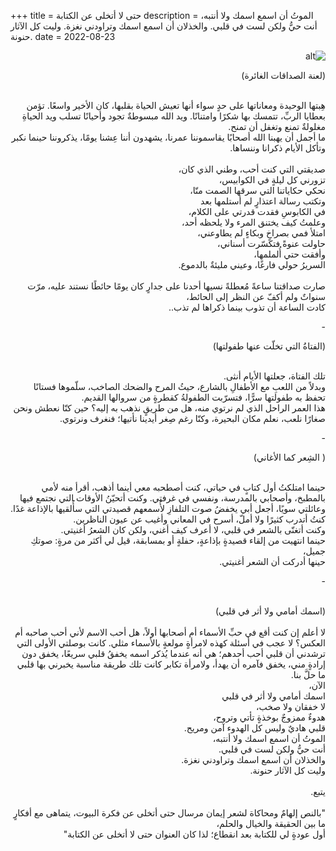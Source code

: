 +++
title = حتى لا أتخلى عن الكتابة
description = الموتُ أن اسمع اسمك ولا أنتبه، أنت حيُّ ولكن لست في قلبي. والخذلان أن اسمع اسمك وتراودني نغزة. وليت كل الآثار حنونة.
date = 2022-08-23

<div dir="rtl">

![alt](image.jpg)

(لعنة الصداقات الغائرة)<br>

<br>
هِبتها الوحيدة ومعاناتها على حدٍ سواء أنها تعيش الحياة بقلبها، كان الأخير واسعًا. تؤمن بعطايا الربِّ، تتمسك بها شكرًا وامتنانًا. ويد الله مبسوطةٌ تجود وأحيانًا تسلب ويد الحياةِ مغلولةٌ تمنع وتغفل أن تمنح.<br>
 ما أجمل أن يهبنا الله أصحابًا يقاسموننا عمرنا، يشهدون أننا عِشنا يومًا، يذكروننا حينما نكبر وتأكل الأيام ذكرانا وننساها.<br>

<br>
صديقتي التي كنت أحب، وطني الذي كان،<br>
تزورني كل ليلةٍ في الكوابيس،<br>
نحكي حكاياتنا التي سرقها الصمت منّا،<br>
وتكتب رسالة اعتذارٍ لم أستلمها بعد<br>
في الكابوسِ فقدت قدرتي على الكلام،<br>
وعلمتُ كيف يختنق المرء ولا يلحظه أحد،<br>
امتلأ فمي بصراخٍ  وبكاءٍ لم يطاوعني،<br>
حاولت عنوةً فتكسّرت أسناني،<br>
 وأفقت حتي أُلملمها،<br>
السريرُ حولي فارغًا، وعيني مليئةٌ بالدموع.<br>

<br>
صارت صداقتنا ساعةً مُعطلةً نسيها أحدنا على جدارٍ كان يومًا حائطًا نستند عليه، مرّت سنواتٌ ولم أكفّ عن النظر إلى الحائط،<br>
كادت الساعة أن تذوب بينما ذكراها لم تذب..<br>

\- <br>

(الفتاةُ التي تخلّت عنها طفولتها)<br>

<br>
تلك الفتاة، جعلتها الأيام أنثى.<br>
وبدلاً من اللعبِ مع الأطفالِ بالشارع، حيثُ المرح والضحك الصاخب، سلّموها فستانًا تحفظ به طفولتها سرًّا، فتسرّبت الطفولةُ كقطرةٍ من سروالها القديم.<br>
هذا العمر الراحل الذي لم نرتوي منه، هل من طريقٍ نذهب به إليه؟ حين كنّا نعطش ونحن صغارًا نلعب، نعلم مكان البحيرة، وكنّا رغم صِغر أيدينا نأتيها؛ فنغرف ونرتوي.<br>

\- <br>

( الشِعر كما الأغاني)<br>

<br>
حينما امتلكتُ أول كتابٍ في حياتي، كنت أصطحبه معي أينما أذهب، أقرأ منه لأمي بالمطبخ، وأصحابي بالمدرسة، ونفسي في غرفتي. وكنت أتحيّنُ الأوقات التي نجتمع فيها وعائلتي سويًا، أجعل أبي يخفضُ صوت التلفازِ لأُسمعهم قصيدتي التي سأُلقيها بالإذاعة غدًا. كنتُ أتدرب كثيرًا ولا أملّ، أسرح في المعاني وأغيب عن عيون الناظرين.<br>
وكنت أتغنّى بالشعر في قلبي، لا أعرف كيف أغني، ولكن كان الشعرُ أغنيتي.<br>
حينما انتهيت من إلقاء قصيدةٍ بإذاعةٍ، حفلةٍ أو بمسابقة، قيل لي أكثر من مرةٍ: صوتكِ جميل،<br>
حينها أدركت أن الشعر أغنيتي.<br>

\- <br>


<br>
(اسمك أمامي ولا أثر في قلبي)<br>

<br>
لا أعلم إن كنت أقع في حبِّ الأسماء أم أصحابها أولاً، هل أحب الاسم لأني أحب صاحبه أم العكس؟ لا عجب في أسئلة كهذه لامرأةٍ مولعةٍ بالأسماء مثلي. كانت بوصلتي الأولى التي ترشدني أن قلبي أحب أحدهم؛ هي أنه عندما يُذكر اسمه يخفقُ قلبي سريعًا، يخفق دون إرادةٍ مني، يخفق فآمره أن يهدأ، ولامرأة تكابر كانت تلك طريقة مناسبة يخبرني بها قلبي ما حلَّ بنا.<br>
الآن،<br>
اسمك أمامي ولا أثر في قلبي<br>
لا خفقان ولا صخب،<br>
هدوءٌ ممزوجٌ بوخذةٍ تأتي وتروح،<br>
 قلبي هاديٌ وليس كل الهدوء آمن ومريح.<br>
الموتُ أن اسمع اسمك ولا أنتبه،<br>
أنت حيُّ ولكن لست في قلبي.<br>
والخذلان أن اسمع اسمك وتراودني نغزة.<br>
وليت كل الآثار حنونة.<br>

<br>
يتبع.<br>

<br>
"بالنص إلهامٌ ومحاكاة لشعر إيمان مرسال حتى أتخلى عن فكرة البيوت، يتماهى مع أفكارٍ ما بين الحقيقة والخيال والحلم،<br>
أول عودةٍ لي للكتابة بعد انقطاع؛ لذا كان العنوان حتى لا أتخلى عن الكتابة"<br>

</div>
